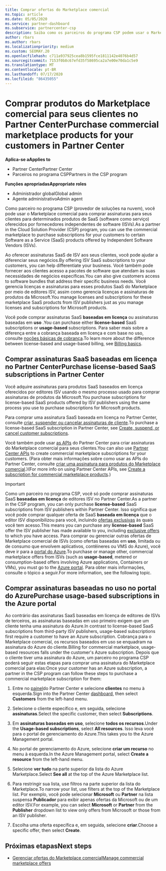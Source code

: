 ```yaml
---
title: Comprar ofertas do Marketplace comercial
ms.topic: article
ms.date: 05/05/2020
ms.service: partner-dashboard
ms.subservice: partnercenter-csp
description: Saiba como os parceiros do programa CSP podem usar o Marketplace do Partner Center para fazer compras de clientes de ofertas de SaaS de ISVs (fornecedores independentes de software).
author: rbars
ms.author: rbars
ms.localizationpriority: medium
ms.custom: SEOMAY.20
ms.openlocfilehash: c711a937925cea8b1595fce1811142e4076b4d57
ms.sourcegitcommit: 7153f0b8c67efd35f58695ca2a7e00e70da1c5e9
ms.translationtype: MT
ms.contentlocale: pt-BR
ms.lasthandoff: 07/17/2020
ms.locfileid: "86435055"
---
```

# <a name="purchase-commercial-marketplace-products-for-your-customers-in-partner-center"></a><span data-ttu-id="43e0d-103">Comprar produtos do Marketplace comercial para seus clientes no Partner Center</span><span class="sxs-lookup"><span data-stu-id="43e0d-103">Purchase commercial marketplace products for your customers in Partner Center</span></span>

<span data-ttu-id="43e0d-104">**Aplica-se a**</span><span class="sxs-lookup"><span data-stu-id="43e0d-104">**Applies to**</span></span>

- <span data-ttu-id="43e0d-105">Partner Center</span><span class="sxs-lookup"><span data-stu-id="43e0d-105">Partner Center</span></span>
- <span data-ttu-id="43e0d-106">Parceiros no programa CSP</span><span class="sxs-lookup"><span data-stu-id="43e0d-106">Partners in the CSP program</span></span>

<span data-ttu-id="43e0d-107">**Funções apropriadas**</span><span class="sxs-lookup"><span data-stu-id="43e0d-107">**Appropriate roles**</span></span>

- <span data-ttu-id="43e0d-108">Administrador global</span><span class="sxs-lookup"><span data-stu-id="43e0d-108">Global admin</span></span>
- <span data-ttu-id="43e0d-109">Agente administrativo</span><span class="sxs-lookup"><span data-stu-id="43e0d-109">Admin agent</span></span>

<span data-ttu-id="43e0d-110">Como parceiro no programa CSP (provedor de soluções na nuvem), você pode usar o Marketplace comercial para comprar assinaturas para seus clientes para determinados produtos de SaaS (software como serviço) oferecidos por fornecedores independentes de software (ISVs).</span><span class="sxs-lookup"><span data-stu-id="43e0d-110">As a partner in the Cloud Solution Provider (CSP) program, you can use the commercial marketplace to purchase subscriptions for your customers to certain Software as a Service (SaaS) products offered by Independent Software Vendors (ISVs).</span></span> 

<span data-ttu-id="43e0d-111">Ao oferecer assinaturas SaaS de ISV aos seus clientes, você pode ajudar a diferenciar seus negócios.</span><span class="sxs-lookup"><span data-stu-id="43e0d-111">By offering ISV SaaS subscriptions to your customers, you can help differentiate your business.</span></span> <span data-ttu-id="43e0d-112">Você também pode fornecer aos clientes acesso a pacotes de software que atendam às suas necessidades de negócios específicas.</span><span class="sxs-lookup"><span data-stu-id="43e0d-112">You can also give customers access to software bundles that address their specific business needs.</span></span> <span data-ttu-id="43e0d-113">Você gerencia licenças e assinaturas para esses produtos SaaS do Marketplace por meio de editores ISV, assim como gerencia licenças e assinaturas de produtos da Microsoft.</span><span class="sxs-lookup"><span data-stu-id="43e0d-113">You manage licenses and subscriptions for these marketplace SaaS products from ISV publishers just as you manage licenses and subscriptions for Microsoft products.</span></span>

<span data-ttu-id="43e0d-114">Você pode comprar assinaturas SaaS **baseadas em licença** ou assinaturas baseadas em **uso** .</span><span class="sxs-lookup"><span data-stu-id="43e0d-114">You can purchase either **license-based** SaaS subscriptions or **usage-based** subscriptions.</span></span> <span data-ttu-id="43e0d-115">Para saber mais sobre a diferença entre a cobrança baseada em licença e com base no uso, consulte [noções básicas de cobrança](billing-basics.md).</span><span class="sxs-lookup"><span data-stu-id="43e0d-115">To learn more about the difference between license-based and usage-based billing, see [Billing basics](billing-basics.md).</span></span>

## <a name="purchase-license-based-saas-subscriptions-in-partner-center"></a><span data-ttu-id="43e0d-116">Comprar assinaturas SaaS baseadas em licença no Partner Center</span><span class="sxs-lookup"><span data-stu-id="43e0d-116">Purchase license-based SaaS subscriptions in Partner Center</span></span>

<span data-ttu-id="43e0d-117">Você adquire assinaturas para produtos SaaS baseados em licença oferecidos por editores ISV usando o mesmo processo usado para comprar assinaturas de produtos da Microsoft.</span><span class="sxs-lookup"><span data-stu-id="43e0d-117">You purchase subscriptions for license-based SaaS products offered by ISV publishers using the same process you use to purchase subscriptions for Microsoft products.</span></span>

<span data-ttu-id="43e0d-118">Para comprar uma assinatura SaaS baseada em licença no Partner Center, consulte [criar, suspender ou cancelar assinaturas de cliente](create-a-new-subscription.md#create-a-new-subscription).</span><span class="sxs-lookup"><span data-stu-id="43e0d-118">To purchase a license-based SaaS subscription in Partner Center, see [Create, suspend, or cancel customer subscriptions](create-a-new-subscription.md#create-a-new-subscription).</span></span>

<span data-ttu-id="43e0d-119">Você também pode usar [as APIs](https://docs.microsoft.com/partner-center/develop/) do Partner Center para criar assinaturas do Marketplace comercial para seus clientes.</span><span class="sxs-lookup"><span data-stu-id="43e0d-119">You can also use [Partner Center APIs](https://docs.microsoft.com/partner-center/develop/) to create commercial marketplace subscriptions for your customers.</span></span> <span data-ttu-id="43e0d-120">(Para obter mais informações sobre como usar as APIs do Partner Center, consulte [criar uma assinatura para produtos do Marketplace comercial](https://docs.microsoft.com/partner-center/develop/create-subscription-azure-marketplace-products).)</span><span class="sxs-lookup"><span data-stu-id="43e0d-120">(For more info on using Partner Center APIs, see [Create a subscription for commercial marketplace products](https://docs.microsoft.com/partner-center/develop/create-subscription-azure-marketplace-products).)</span></span>

>[!IMPORTANT]
> <span data-ttu-id="43e0d-121">Como um parceiro no programa CSP, você só pode comprar assinaturas SaaS **baseadas em licença** de editores ISV no Partner Center.</span><span class="sxs-lookup"><span data-stu-id="43e0d-121">As a partner in the CSP program, you can only purchase **license-based** SaaS subscriptions from ISV publishers within Partner Center.</span></span> <span data-ttu-id="43e0d-122">Isso significa que você pode comprar qualquer oferta de SaaS **baseada em licença** que o editor ISV disponibilizou para você, incluindo [ofertas exclusivas](csp-commercial-marketplace-discover.md#learn-about-marketplace-exclusive-offers) às quais você tem acesso.</span><span class="sxs-lookup"><span data-stu-id="43e0d-122">This means you can purchase any **license-based** SaaS offer the ISV publisher has made available to you, including [exclusive offers](csp-commercial-marketplace-discover.md#learn-about-marketplace-exclusive-offers) to which you have access.</span></span> <span data-ttu-id="43e0d-123">Para comprar ou gerenciar outras ofertas de Marketplace comercial de ISVs (como ofertas baseadas em **uso**, limitada ou de consumo que envolvem aplicativos, contêineres ou VMS do Azure), você deve ir para a [portal do Azure](https://portal.azure.com/).</span><span class="sxs-lookup"><span data-stu-id="43e0d-123">To purchase or manage other, commercial marketplace offers from ISVs (such as **usage-based**, metered or consumption-based offers involving Azure applications, Containers or VMs), you must go to the [Azure portal](https://portal.azure.com/).</span></span> <span data-ttu-id="43e0d-124">Para obter mais informações, consulte o tópico a seguir.</span><span class="sxs-lookup"><span data-stu-id="43e0d-124">For more information, see the following topic.</span></span>

## <a name="purchase-usage-based-subscriptions-in-the-azure-portal"></a><span data-ttu-id="43e0d-125">Comprar assinaturas baseadas no uso no portal do Azure</span><span class="sxs-lookup"><span data-stu-id="43e0d-125">Purchase usage-based subscriptions in the Azure portal</span></span>

<span data-ttu-id="43e0d-126">Ao contrário das assinaturas SaaS baseadas em licença de editores de ISVs de terceiros, as assinaturas baseadas em uso primeiro exigem que um cliente tenha uma assinatura do Azure.</span><span class="sxs-lookup"><span data-stu-id="43e0d-126">In contrast to license-based SaaS subscriptions from third-party ISV publishers, usage-based subscriptions first require a customer to have an Azure subscription.</span></span> <span data-ttu-id="43e0d-127">Cobrança para o Marketplace comercial, os recursos baseados em uso se enquadram na assinatura do Azure do cliente.</span><span class="sxs-lookup"><span data-stu-id="43e0d-127">Billing for commercial marketplace, usage-based resources falls under the customer's Azure subscription.</span></span> <span data-ttu-id="43e0d-128">Depois que o cliente tiver uma assinatura do Azure, um parceiro no programa CSP poderá seguir estas etapas para comprar uma assinatura do Marketplace comercial para elas:</span><span class="sxs-lookup"><span data-stu-id="43e0d-128">Once your customer has an Azure subscription, a partner in the CSP program can follow these steps to purchase a commercial marketplace subscription for them:</span></span>

1. <span data-ttu-id="43e0d-129">Entre no [painel](https://partner.microsoft.com/dashboard)do Partner Center e selecione **clientes** no menu à esquerda.</span><span class="sxs-lookup"><span data-stu-id="43e0d-129">Sign into the Partner Center [dashboard](https://partner.microsoft.com/dashboard), then select **Customers** from the left-hand menu.</span></span>

2. <span data-ttu-id="43e0d-130">Selecione o cliente específico e, em seguida, selecione **assinaturas**.</span><span class="sxs-lookup"><span data-stu-id="43e0d-130">Select the specific customer, then select **Subscriptions**.</span></span>  

3. <span data-ttu-id="43e0d-131">Em **assinaturas baseadas em uso**, selecione **todos os recursos**.</span><span class="sxs-lookup"><span data-stu-id="43e0d-131">Under the **Usage-based subscriptions**, select **All resources**.</span></span> <span data-ttu-id="43e0d-132">Isso leva você para o portal de gerenciamento do Azure.</span><span class="sxs-lookup"><span data-stu-id="43e0d-132">This takes you to the Azure Management portal.</span></span>

4. <span data-ttu-id="43e0d-133">No portal de gerenciamento do Azure, selecione **criar um recurso** no menu à esquerda.</span><span class="sxs-lookup"><span data-stu-id="43e0d-133">In the Azure Management portal, select **Create a resource** from the left-hand menu.</span></span>

5. <span data-ttu-id="43e0d-134">Selecione **ver tudo** na parte superior da lista do Azure Marketplace.</span><span class="sxs-lookup"><span data-stu-id="43e0d-134">Select **See all** at the top of the Azure Marketplace list.</span></span>

6. <span data-ttu-id="43e0d-135">Para restringir sua lista, use filtros na parte superior da lista do Marketplace.</span><span class="sxs-lookup"><span data-stu-id="43e0d-135">To narrow your list, use filters at the top of the Marketplace list.</span></span> <span data-ttu-id="43e0d-136">Por exemplo, você pode selecionar **Microsoft** ou **Partner** na lista suspensa **Publicador** para exibir apenas ofertas da Microsoft ou de um editor ISV.</span><span class="sxs-lookup"><span data-stu-id="43e0d-136">For example, you can select **Microsoft** or **Partner** from the **Publisher** dropdown list to view only offers from Microsoft or those from an ISV publisher.</span></span>

7. <span data-ttu-id="43e0d-137">Escolha uma oferta específica e, em seguida, selecione **criar**.</span><span class="sxs-lookup"><span data-stu-id="43e0d-137">Choose a specific offer, then select **Create**.</span></span>

## <a name="next-steps"></a><span data-ttu-id="43e0d-138">Próximas etapas</span><span class="sxs-lookup"><span data-stu-id="43e0d-138">Next steps</span></span>

- [<span data-ttu-id="43e0d-139">Gerenciar ofertas do Marketplace comercial</span><span class="sxs-lookup"><span data-stu-id="43e0d-139">Manage commercial marketplace offers</span></span>](csp-commercial-marketplace-purchase.md)